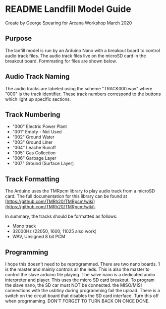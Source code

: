 # README Landfill Model Guide

Create by George Spearing for Arcana Workshop
March 2020

## Purpose

The lanfill model is run by an Arduino Nano with a breakout board to control audio track files. The audio track files live on the microSD card in the breakout board. Formmating for files are shown below.

## Audio Track Naming

The audio tracks are labeled using the scheme "TRACK000.wav" where "000" is the track identifier. These track numbers correspond to the buttons which light up specific sections.

## Track Numbering

- "000" Electric Power Plant
- "001" Empty - Not Used
- "002" Ground Water
- "003" Ground Liner
- "004" Leache Runoff
- "005" Gas Collection
- "006" Garbage Layer
- "007" Ground (Surface Layer)

## Track Formatting

The Arduino uses the TMRpcm library to play audio track from a microSD card. The full documentation for this library can be found at [https://github.com/TMRh20/TMRpcm/wiki](https://github.com/TMRh20/TMRpcm/wiki).

In summary, the tracks should be formatted as follows:

- Mono track
- 32000Hz (22050, 1600, 11025 also work)
- WAV, Unsigned 8 bit PCM

## Programming

I hope this doesn't need to be reprogrammed. There are two nano boards. 1 is the master and mainly controls all the leds. This is also the master to control the slave arduino file playing. The salve nano is a dedicated audio interpreter and player. This uses the micro SD card breakout. To program the slave nano, the SD car must NOT be connected. the MISO/MISI connections with the usbtiny during programming fail the upload. There is a switch on the circuit board that disables the SD card interface. Turn this off when progrmaming. DON'T FORGET TO TURN BACK ON ONCE DONE.

